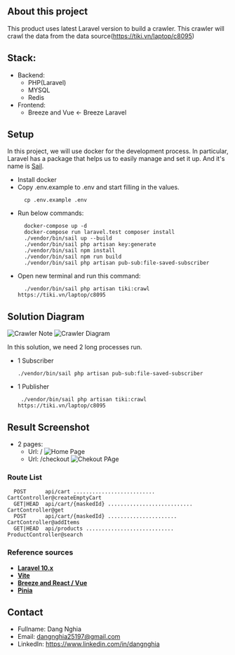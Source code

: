 

## About this project

This product uses latest Laravel version to build a crawler.
This crawler will crawl the data from the data source(https://tiki.vn/laptop/c8095)

## Stack:
- Backend: 
  - PHP(Laravel)
  - MYSQL
  - Redis
- Frontend:
  - Breeze and Vue <- Breeze Laravel
    

## Setup
In this project, we will use docker for the development process. In particular, Laravel has a package that helps us to easily manage and set it up. And it's name is [Sail](https://laravel.com/docs/10.x/sail).
- Install docker
- Copy .env.example to .env and start filling in the values.
  ```shell
    cp .env.example .env
    ```
- Run below commands:
  ```shell
    docker-compose up -d
    docker-compose run laravel.test composer install
    ./vendor/bin/sail up --build
    ./vendor/bin/sail php artisan key:generate
    ./vendor/bin/sail npm install
    ./vendor/bin/sail npm run build
    ./vendor/bin/sail php artisan pub-sub:file-saved-subscriber
    ```
- Open new terminal and run this command:
  ```shell
    ./vendor/bin/sail php artisan tiki:crawl https://tiki.vn/laptop/c8095
    ```

## Solution Diagram
![Crawler Note](docs/note.png)
![Crawler Diagram](docs/diagram.png)

In this solution, we need 2 long processes run.
- 1 Subscriber
    ```shell
    ./vendor/bin/sail php artisan pub-sub:file-saved-subscriber
    ```
- 1 Publisher
   ```shell
    ./vendor/bin/sail php artisan tiki:crawl https://tiki.vn/laptop/c8095
    ```
## Result Screenshot
- 2 pages:
  - Url: /
![Home Page](docs/screencapture.png)
  - Url: /checkout
![Chekout PAge](docs/screencapture-checkout-page.png)

### Route List
```text
  POST      api/cart .......................... CartController@createEmptyCart
  GET|HEAD  api/cart/{maskedId} ........................... CartController@get
  POST      api/cart/{maskedId} ...................... CartController@addItems
  GET|HEAD  api/products ............................ ProductController@search
```

### Reference sources
- **[Laravel 10.x](https://laravel.com/)**
- **[Vite](https://vitejs.dev/)**
- **[Breeze and React / Vue](https://laravel.com/docs/10.x/starter-kits#breeze-and-inertia)**
- **[Pinia](https://pinia.vuejs.org/)**


## Contact
- Fullname: Dang Nghia
- Email: dangnghia25197@gmail.com
- LinkedIn: https://www.linkedin.com/in/dangnghia
